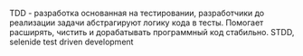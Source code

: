 TDD - разработка основанная на тестировании, разработчики  до реализации задачи абстрагируют логику кода в тесты. Помогает расширять, чистить и дорабатывать программный код стабильно. STDD, selenide test driven development
